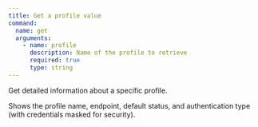 ```yaml
---
title: Get a profile value
command:
  name: get
  arguments:
    - name: profile
      description: Name of the profile to retrieve
      required: true
      type: string
---
```


Get detailed information about a specific profile.

Shows the profile name, endpoint, default status, and authentication type (with credentials masked for security).